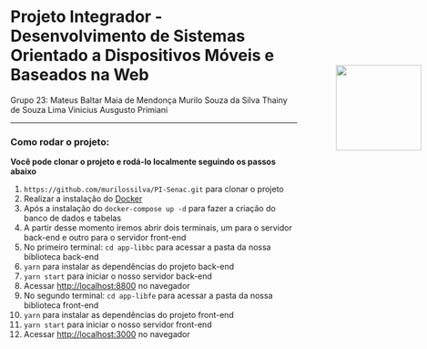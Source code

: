 # Projeto Integrador - Desenvolvimento de Sistemas Orientado a Dispositivos Móveis e Baseados na Web <img src="./public/React.svg.png" width="150px" style="position: absolute; right: 10px">

Grupo 23:
Mateus Baltar Maia de Mendonça
Murilo Souza da Silva
Thainy de Souza Lima
Vinicius Ausgusto Primiani

<hr>

### Como rodar o projeto:

**Você pode clonar o projeto e rodá-lo localmente seguindo os passos abaixo**

1. `https://github.com/murilossilva/PI-Senac.git` para clonar o projeto
2. Realizar a instalação do [Docker](https://www.docker.com/products/docker-desktop/)
3. Após a instalação do `docker-compose up -d` para fazer a criação do banco de dados e tabelas
4. A partir desse momento iremos abrir dois terminais, um para o servidor back-end e outro para o servidor front-end
5. No primeiro terminal: `cd app-libbc` para acessar a pasta da nossa biblioteca back-end
6. `yarn` para instalar as dependências do projeto back-end
7. `yarn start` para iniciar o nosso servidor back-end
8. Acessar [http://localhost:8800](http://localhost:8800) no navegador
9. No segundo terminal: `cd app-libfe` para acessar a pasta da nossa biblioteca front-end
6. `yarn` para instalar as dependências do projeto front-end
7. `yarn start` para iniciar o nosso servidor front-end
8. Acessar [http://localhost:3000](http://localhost:3000) no navegador
